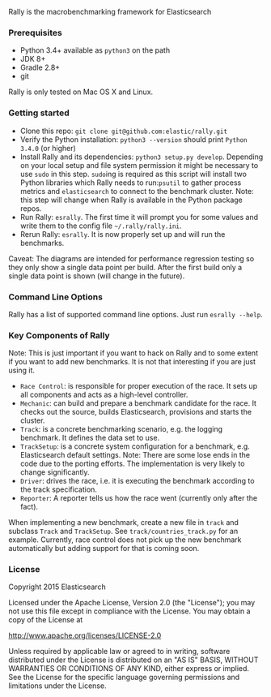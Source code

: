 Rally is the macrobenchmarking framework for Elasticsearch

### Prerequisites

* Python 3.4+ available as `python3` on the path
* JDK 8+
* Gradle 2.8+
* git

Rally is only tested on Mac OS X and Linux.

### Getting started

* Clone this repo: `git clone git@github.com:elastic/rally.git`
* Verify the Python installation: `python3 --version` should print `Python 3.4.0` (or higher)
* Install Rally and its dependencies: `python3 setup.py develop`. Depending on your local setup and file system permission it might be necessary to use `sudo` in this step. `sudo`ing is required as this script will install two Python libraries which Rally needs to run:`psutil` to gather process metrics and `elasticsearch` to connect to the benchmark cluster. Note: this step will change when Rally is available in the Python package repos.
* Run Rally: `esrally`. The first time it will prompt you for some values and write them to the config file `~/.rally/rally.ini`.
* Rerun Rally: `esrally`. It is now properly set up and will run the benchmarks.

Caveat: The diagrams are intended for performance regression testing so they only show a single data point per build. After the first build only a single data point is shown (will change in the future).  

### Command Line Options

Rally has a list of supported command line options. Just run `esrally --help`.

### Key Components of Rally

Note: This is just important if you want to hack on Rally and to some extent if you want to add new benchmarks. It is not that interesting if you are just using it.

* `Race Control`: is responsible for proper execution of the race. It sets up all components and acts as a high-level controller.
* `Mechanic`: can build and prepare a benchmark candidate for the race. It checks out the source, builds Elasticsearch, provisions and starts the cluster.
* `Track`: is a concrete benchmarking scenario, e.g. the logging benchmark. It defines the data set to use.
* `TrackSetup`: is a concrete system configuration for a benchmark, e.g. Elasticsearch default settings. Note: There are some lose ends in the code due to the porting efforts. The implementation is very likely to change significantly.
* `Driver`: drives the race, i.e. it is executing the benchmark according to the track specification.
* `Reporter`: A reporter tells us how the race went (currently only after the fact).

When implementing a new benchmark, create a new file in `track` and subclass `Track` and `TrackSetup`. See `track/countries_track.py` for an example.
Currently, race control does not pick up the new benchmark automatically but adding support for that is coming soon. 
 
### License
 
Copyright 2015 Elasticsearch
 
Licensed under the Apache License, Version 2.0 (the "License"); you may not use this file except in compliance with the License. You may obtain a copy of the License at
 
  http://www.apache.org/licenses/LICENSE-2.0
 
Unless required by applicable law or agreed to in writing, software distributed under the License is distributed on an "AS IS" BASIS, WITHOUT WARRANTIES OR CONDITIONS OF ANY KIND, either express or implied. See the License for the specific language governing permissions and limitations under the License.